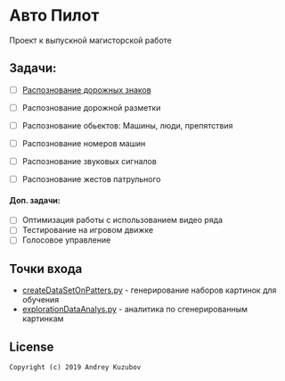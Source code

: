# Авто Пилот 

Проект к выпускной магисторской работе


## Задачи:
* [ ] [Распознование дорожных знаков](RoadSign)
* [ ] Распознование дорожной разметки
* [ ] Распознование обьектов: Машины, люди, препятствия
* [ ] Распознование номеров машин
* [ ] Распознование звуковых сигналов
* [ ] Распознование жестов патрульного



#### Доп. задачи:
* [ ] Оптимизация работы с использованием видео ряда
* [ ] Тестирование на игровом движке
* [ ] Голосовое управление

## Точки входа

 * [createDataSetOnPatters.py](createDataSetOnPatters.py) - генерирование наборов картинок для обучения 
 * [explorationDataAnalys.py](explorationDataAnalys.py) - аналитика по сгенерированным картинкам
  

   
 ## License
```
Copyright (c) 2019 Andrey Kuzubov
```     
